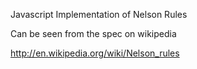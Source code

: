 Javascript Implementation of Nelson Rules

Can be seen from the spec on wikipedia 

http://en.wikipedia.org/wiki/Nelson_rules

